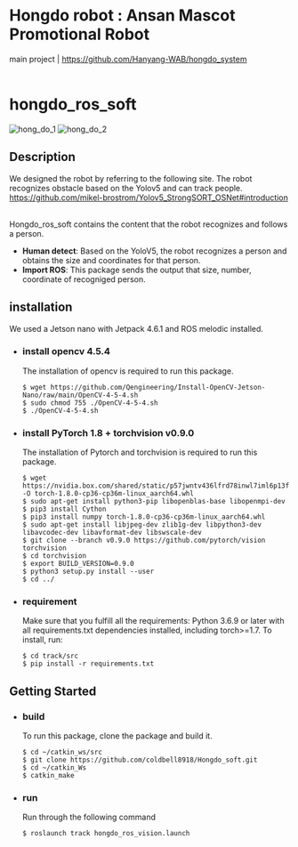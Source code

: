 # Hongdo robot : Ansan Mascot Promotional Robot
main project | https://github.com/Hanyang-WAB/hongdo_system <br><br>

# hongdo_ros_soft
![hong_do_1](https://user-images.githubusercontent.com/98142691/192149706-c6497f09-81c8-448e-b132-7e2f2a023c04.gif)
![hong_do_2](https://user-images.githubusercontent.com/98142691/192149740-f85e851a-8d84-4f00-83b9-605ca63cdc51.gif)

## Description
We designed the robot by referring to the following site. The robot recognizes obstacle based on the Yolov5 and can track people.
https://github.com/mikel-brostrom/Yolov5_StrongSORT_OSNet#introduction <br><br>

Hongdo_ros_soft contains the content that the robot recognizes and follows a person.
  * **Human detect**: Based on the YoloV5, the robot recognizes a person and obtains the size and coordinates for that person.
  * **Import ROS**: This package sends the output that size, number, coordinate of recogniged person.
 

## installation
We used a Jetson nano with Jetpack 4.6.1 and ROS melodic installed.

- ### install opencv 4.5.4
  The installation of opencv is required to run this package.
    ```
    $ wget https://github.com/Qengineering/Install-OpenCV-Jetson-Nano/raw/main/OpenCV-4-5-4.sh
    $ sudo chmod 755 ./OpenCV-4-5-4.sh
    $ ./OpenCV-4-5-4.sh
    ```
  
- ### install PyTorch 1.8 + torchvision v0.9.0
  The installation of Pytorch and torchvision is required to run this package.
  
    ```
    $ wget https://nvidia.box.com/shared/static/p57jwntv436lfrd78inwl7iml6p13fzh.whl -O torch-1.8.0-cp36-cp36m-linux_aarch64.whl
    $ sudo apt-get install python3-pip libopenblas-base libopenmpi-dev
    $ pip3 install Cython
    $ pip3 install numpy torch-1.8.0-cp36-cp36m-linux_aarch64.whl
    $ sudo apt-get install libjpeg-dev zlib1g-dev libpython3-dev libavcodec-dev libavformat-dev libswscale-dev
    $ git clone --branch v0.9.0 https://github.com/pytorch/vision torchvision
    $ cd torchvision
    $ export BUILD_VERSION=0.9.0
    $ python3 setup.py install --user
    $ cd ../  
    ```
  
- ### requirement
  Make sure that you fulfill all the requirements: Python 3.6.9 or later with all requirements.txt dependencies installed, including torch>=1.7. To install, run:
  
    ```
    $ cd track/src
    $ pip install -r requirements.txt
    ```
    
## Getting Started
- ### build
  To run this package, clone the package and build it.
  
    ```
    $ cd ~/catkin_ws/src
    $ git clone https://github.com/coldbell8918/Hongdo_soft.git
    $ cd ~/catkin_Ws
    $ catkin_make
    ```
  
- ### run
  Run through the following command
  
    ```
    $ roslaunch track hongdo_ros_vision.launch
    ```

